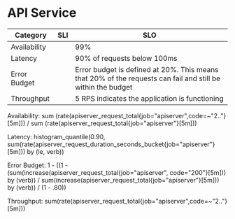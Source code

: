 # API Service

| Category     | SLI | SLO                                                                                                         |
|--------------|-----|-------------------------------------------------------------------------------------------------------------|
| Availability |     | 99%                                                                                                         |
| Latency      |     | 90% of requests below 100ms                                                                                 |
| Error Budget |     | Error budget is defined at 20%. This means that 20% of the requests can fail and still be within the budget |
| Throughput   |     | 5 RPS indicates the application is functioning                                                              |

Availability:
sum (rate(apiserver_request_total{job="apiserver",code=~"2.."}[5m])) / sum (rate(apiserver_request_total{job="apiserver"}[5m])) 


Latency:
histogram_quantile(0.90, sum(rate(apiserver_request_duration_seconds_bucket{job="apiserver"}[5m])) by (le, verb))

Error Budget:
1 - ((1 - (sum(increase(apiserver_request_total{job="apiserver", code="200"}[5m])) by (verb)) / sum(increase(apiserver_request_total{job="apiserver"}[5m])) by (verb)) / (1 - .80)) 


Throughput:
sum(rate(apiserver_request_total{job="apiserver",code=~"2.."}[5m]))

